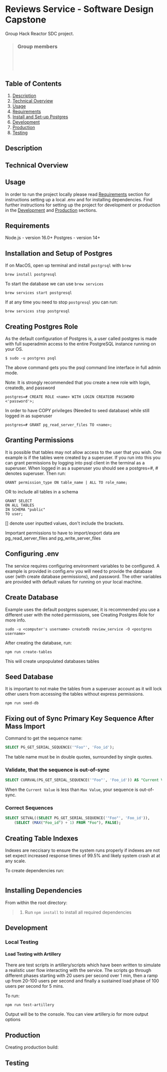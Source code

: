 # Reviews Service - Software Design Capstone

Group Hack Reactor SDC project.

> ### Group members<br>
> <br>
> <br>
>  <br>

## Table of Contents

1. [Description](#description)
2. [Technical Overview](#technical-overview)
3. [Usage](#usage)
4. [Requirements](#requirements)
5. [Install and Set-up Postgres](#installation-and-setup-of-postgres)
5. [Development](#development)
6. [Production](#production)
7. [Testing](#testing)

## Description



## Technical Overview



## Usage
In order to run the project locally please read [Requirements](#requirements) section for instructions setting up a local .env and for installing dependencies. Find further instructions for setting up the project for development or production in the [Development](#development) and [Production](#production) sections.

## Requirements

Node.js - version 16.0+
Postgres - version 14+

## Installation and Setup of Postgres
If on MacOS, open up terminal and install `postgrsql` with `brew`
```
brew install postgresql
```
To start the database we can use `brew services`
```
brew services start postgresql
```
If at any time you need to stop `postgresql` you can run:
```
brew services stop postgresql
```

## Creating Postgres Role
As the default configuration of Postgres is, a user called postgres is made with full superadmin access to the entire PostgreSQL instance running on your OS.
```
$ sudo -u postgres psql
```
The above command gets you the psql command line interface in full admin mode.

Note: It is strongly recommended that you create a new role with login, createdb, and password
```
postgres=# CREATE ROLE <name> WITH LOGIN CREATEDB PASSWORD <'password'>;
```
In order to have COPY privileges (Needed to seed database) while still logged in as superuser
```
postgres=# GRANT pg_read_server_files TO <name>;
```

## Granting Permissions
It is possible that tables may not allow access to the user that you wish. One example is if the tables were created by a superuser. If you run into this you can grant permissions by logging into psql client in the terminal as a superuser. When logged in as a superuser you should see a postgres=#, # denotes superuser. Then run:
```
GRANT permission_type ON table_name | ALL TO role_name;
```
OR to include all tables in a schema
```
GRANT SELECT
ON ALL TABLES
IN SCHEMA "public"
TO user;
```
[] denote user inputted values, don't include the brackets.

Important permissions to have to import/export data are pg_read_server_files and pg_write_server_files

## Configuring .env
The service requires configuring environment variables to be configured. A example is provided in config.env you will need to provide the database user (with create database permissions), and password. The other variables are provided with default values for running on your local machine.

## Create Database
Example uses the default postgres superuser, it is recommended you use a different user with the noted permissions, see Creating Postgres Role for more info.

```
sudo -u <computer's username> createdb review_service -O <postgres username>
```

After creating the database, run:
```
npm run create-tables
```
This will create unpopulated databases tables

## Seed Database
It is important to not make the tables from a superuser account as it will lock other users from accessing the tables without express permissions.
```
npm run seed-db
```

## Fixing out of Sync Primary Key Sequence After Mass Import

Command to get the sequence name:

```sql
SELECT PG_GET_SERIAL_SEQUENCE('"Foo"', 'Foo_id');

```
The table name must be in double quotes, surrounded by single quotes.

### Validate, that the sequence is out-of-sync

```sql
SELECT CURRVAL(PG_GET_SERIAL_SEQUENCE('"Foo"', 'Foo_id')) AS "Current Value", MAX("Foo_id") AS "Max Value" FROM "Foo";

```
When the `Current Value` is less than `Max Value`, your sequence is out-of-sync.

### Correct Sequences

```sql
SELECT SETVAL((SELECT PG_GET_SERIAL_SEQUENCE('"Foo"', 'Foo_id')),
	(SELECT (MAX("Foo_id") + 1) FROM "Foo"), FALSE);

```

## Creating Table Indexes
Indexes are neccisary to ensure the system runs properly if indexes are not set expect increased response times of 99.5% and likely system crash at at any scale.

To create dependencies run:
```

```

## Installing Dependencies
From within the root directory:
> 1. Run ```npm install``` to install all required dependencies


## Development
### Local Testing

#### Load Testing with Artillery
There are test scripts in artillery/scripts which have been written to simulate a realistic user flow interacting with the service. The scripts go through different phases starting with 20 users per second over 1 min, then a ramp up from 20-100 users per second and finally a sustained load phase of 100 users per second for 5 mins.

To run:
```
npm run test-artillery
```

Output will be to the console. You can view artillery.io for more output options

## Production

Creating production build:


## Testing


